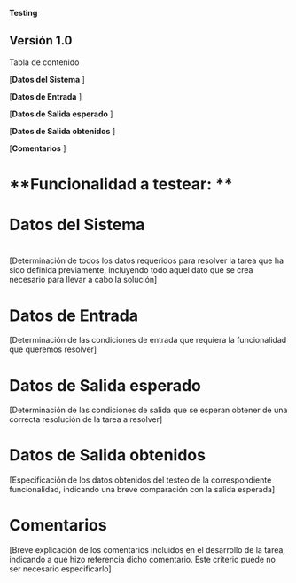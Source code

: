 ﻿**<Project name>**

**Testing**

## **Versión 1.0**

Tabla de contenido

[**Datos del Sistema**	]

[**Datos de Entrada**	]

[**Datos de Salida esperado**	]

[**Datos de Salida obtenidos**	]

[**Comentarios**	]


# **Funcionalidad a testear: **
#
# **Datos del Sistema**
#
[Determinación de todos los datos requeridos para resolver la tarea que ha sido definida
previamente, incluyendo todo aquel dato que se crea necesario para llevar a cabo la
solución]

# **Datos de Entrada**

[Determinación de las condiciones de entrada que requiera la funcionalidad que
queremos resolver]

# **Datos de Salida esperado**

[Determinación de las condiciones de salida que se esperan obtener de una correcta
resolución de la tarea a resolver]

# **Datos de Salida obtenidos**

[Especificación de los datos obtenidos del testeo de la correspondiente funcionalidad,
indicando una breve comparación con la salida esperada]

# **Comentarios**

[Breve explicación de los comentarios incluidos en el desarrollo de la tarea, indicando a
qué hizo referencia dicho comentario. Este criterio puede no ser necesario especificarlo]

